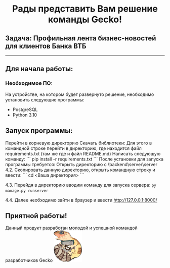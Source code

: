 <h1 align="center">Рады представить Вам решение команды Gecko!</h1>
<h2>Задача: Профильная лента бизнес-новостей для клиентов Банка ВТБ</h2>
<hr>
<h2>Для начала работы:</h2>
<h3>Необходимое ПО:</h3>
<p>На устройстве, на котором будет развернуто решение, необходимо установить следующие программы:</p>
<ul>
  <li>PostgreSQL</li>
  <li>Python 3.10</li>
</ul>
<h2>Запуск программы:</h2>
Перейти в корневую директорию
Скачать библиотеки:
Для этого в командной строке перейти в директорию, где находится файл requirements.txt (там же где и файл README.md)
Написать следующую команду:
    ```
    pip install -r requirements.txt
    ```
После установки для запуска программы требуется:
Открыть директорию с \backend\server\server
4.2. Скопировать данную директорию, открыть командную строку и ввести:
    ```
cd <Ваша директория>
    ```



4.3. Перейдя в директорию вводим команду для запуска сервера:
    ```
    py manage.py runserver
    ```



4.4. Далее необходимо зайти в браузер и ввести http://127.0.0.1:8000/



<h2>Приятной работы!</h2> 
Данный продукт разработан молодой и успешной командой разработчиков Gecko
<img src="static/img/логотип Gecko.png" alt="logo" height="100"/>
